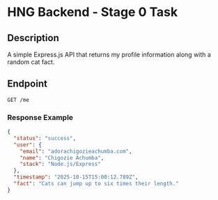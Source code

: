 # HNG Backend - Stage 0 Task

## Description
A simple Express.js API that returns my profile information along with a random cat fact.

## Endpoint
`GET /me`

### Response Example
```json
{
  "status": "success",
  "user": {
    "email": "adorachigozieachumba.com",
    "name": "Chigozie Achumba",
    "stack": "Node.js/Express"
  },
  "timestamp": "2025-10-15T15:00:12.789Z",
  "fact": "Cats can jump up to six times their length."
}